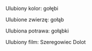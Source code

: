 Ulubiony kolor: gołębi

Ulubione zwierzę: gołąb

Ulubiona potrawa: gołąbki

Ulubiony film: Szeregowiec Dolot
